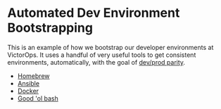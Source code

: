 # Automated Dev Environment Bootstrapping

This is an example of how we bootstrap our developer environments at VictorOps. It uses a handful of very useful tools to get consistent environments, automatically, with the goal of [dev/prod parity](https://12factor.net/dev-prod-parity).

- [Homebrew](http://brew.sh/)
- [Ansible](https://www.ansible.com/)
- [Docker](https://www.docker.com/)
- [Good 'ol bash](https://en.wikipedia.org/wiki/Bash_(Unix_shell))
